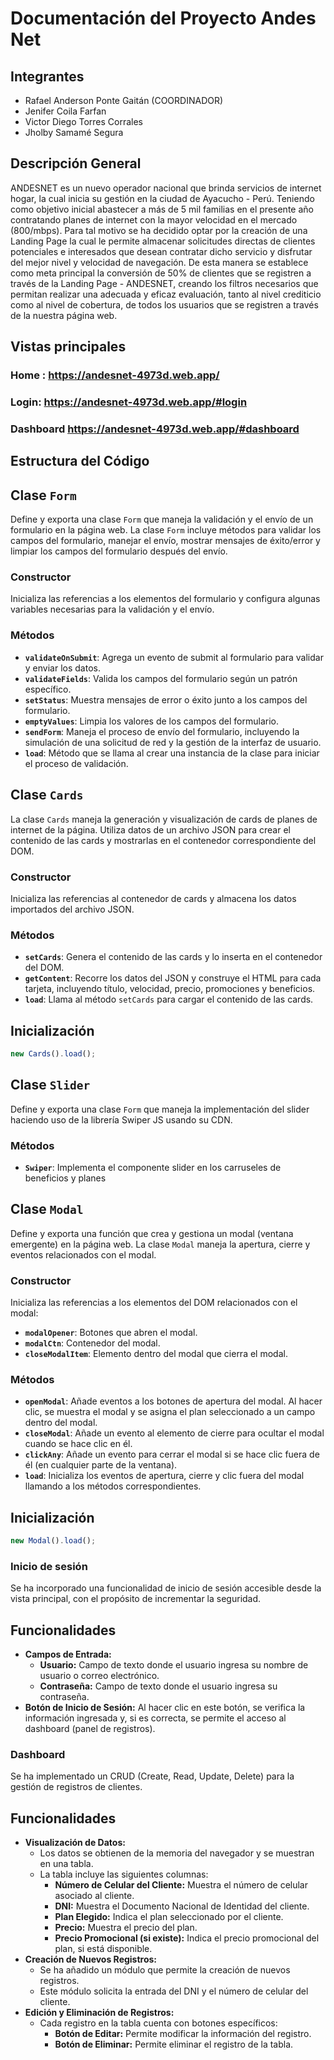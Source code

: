 # Documentación del Proyecto Andes Net

## Integrantes
- Rafael Anderson Ponte Gaitán (COORDINADOR)
- Jenifer Coila Farfan
- Victor Diego Torres Corrales
- Jholby Samamé Segura

## Descripción General

ANDESNET es un nuevo operador nacional que brinda servicios de internet hogar, la cual inicia su gestión en la ciudad de Ayacucho - Perú.
Teniendo como objetivo inicial abastecer a más de 5 mil familias en el presente año contratando planes de internet con la mayor velocidad en el mercado (800/mbps).
Para tal motivo se ha decidido optar por la creación de una Landing Page la cual le permite almacenar solicitudes directas de clientes potenciales e interesados que desean contratar dicho servicio y disfrutar del mejor nivel y velocidad de navegación.
De esta manera se establece como meta principal la conversión de 50% de clientes que se registren a través de la Landing Page - ANDESNET, creando los filtros necesarios que permitan realizar una adecuada y eficaz evaluación, tanto al nivel crediticio como al nivel de cobertura, de todos los usuarios que se registren a través de la nuestra página web.

## Vistas principales

### Home : https://andesnet-4973d.web.app/
### Login: https://andesnet-4973d.web.app/#login
### Dashboard https://andesnet-4973d.web.app/#dashboard

## Estructura del Código

## Clase `Form`

Define y exporta una clase `Form` que maneja la validación y el envío de un formulario en la página web. La clase `Form` incluye métodos para validar los campos del formulario, manejar el envío, mostrar mensajes de éxito/error y limpiar los campos del formulario después del envío.

### Constructor
Inicializa las referencias a los elementos del formulario y configura algunas variables necesarias para la validación y el envío.

### Métodos

- **`validateOnSubmit`**: Agrega un evento de submit al formulario para validar y enviar los datos.
- **`validateFields`**: Valida los campos del formulario según un patrón específico.
- **`setStatus`**: Muestra mensajes de error o éxito junto a los campos del formulario.
- **`emptyValues`**: Limpia los valores de los campos del formulario.
- **`sendForm`**: Maneja el proceso de envío del formulario, incluyendo la simulación de una solicitud de red y la gestión de la interfaz de usuario.
- **`load`**: Método que se llama al crear una instancia de la clase para iniciar el proceso de validación.

## Clase `Cards`
La clase `Cards` maneja la generación y visualización de cards de planes de internet de la página. Utiliza datos de un archivo JSON para crear el contenido de las cards y mostrarlas en el contenedor correspondiente del DOM.

### Constructor
Inicializa las referencias al contenedor de cards y almacena los datos importados del archivo JSON.

### Métodos

- **`setCards`**: Genera el contenido de las cards y lo inserta en el contenedor del DOM.
- **`getContent`**: Recorre los datos del JSON y construye el HTML para cada tarjeta, incluyendo título, velocidad, precio, promociones y beneficios.
- **`load`**: Llama al método `setCards` para cargar el contenido de las cards.

## Inicialización
```javascript
new Cards().load();
```

## Clase `Slider`
Define y exporta una clase `Form` que maneja la implementación del slider haciendo uso de la librería Swiper JS
usando su CDN.

### Métodos
- **`Swiper`**: Implementa el componente slider en los carruseles de beneficios y planes


## Clase `Modal`

Define y exporta una función que crea y gestiona un modal (ventana emergente) en la página web. La clase `Modal` maneja la apertura, cierre y eventos relacionados con el modal.

### Constructor
Inicializa las referencias a los elementos del DOM relacionados con el modal:
- **`modalOpener`**: Botones que abren el modal.
- **`modalCtn`**: Contenedor del modal.
- **`closeModalItem`**: Elemento dentro del modal que cierra el modal.

### Métodos

- **`openModal`**: Añade eventos a los botones de apertura del modal. Al hacer clic, se muestra el modal y se asigna el plan seleccionado a un campo dentro del modal.
- **`closeModal`**: Añade un evento al elemento de cierre para ocultar el modal cuando se hace clic en él.
- **`clickAny`**: Añade un evento para cerrar el modal si se hace clic fuera de él (en cualquier parte de la ventana).
- **`load`**: Inicializa los eventos de apertura, cierre y clic fuera del modal llamando a los métodos correspondientes.

## Inicialización
```javascript
new Modal().load();
```

### Inicio de sesión

Se ha incorporado una funcionalidad de inicio de sesión accesible desde la vista principal, con el propósito de incrementar la seguridad.

## Funcionalidades
- **Campos de Entrada:**
  - **Usuario:** Campo de texto donde el usuario ingresa su nombre de usuario o correo electrónico.
  - **Contraseña:** Campo de texto donde el usuario ingresa su contraseña.
- **Botón de Inicio de Sesión:** Al hacer clic en este botón, se verifica la información ingresada y, si es correcta, se permite el acceso al dashboard (panel de registros).

### Dashboard

Se ha implementado un CRUD (Create, Read, Update, Delete) para la gestión de registros de clientes.

## Funcionalidades
- **Visualización de Datos:**
  - Los datos se obtienen de la memoria del navegador y se muestran en una tabla.
  - La tabla incluye las siguientes columnas:
    - **Número de Celular del Cliente:** Muestra el número de celular asociado al cliente.
    - **DNI:** Muestra el Documento Nacional de Identidad del cliente.
    - **Plan Elegido:** Indica el plan seleccionado por el cliente.
    - **Precio:** Muestra el precio del plan.
    - **Precio Promocional (si existe):** Indica el precio promocional del plan, si está disponible.
- **Creación de Nuevos Registros:**
  - Se ha añadido un módulo que permite la creación de nuevos registros.
  - Este módulo solicita la entrada del DNI y el número de celular del cliente.
- **Edición y Eliminación de Registros:**
  - Cada registro en la tabla cuenta con botones específicos:
    - **Botón de Editar:** Permite modificar la información del registro.
    - **Botón de Eliminar:** Permite eliminar el registro de la tabla.


